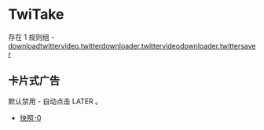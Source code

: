 # TwiTake

存在 1 规则组 - [downloadtwittervideo.twitterdownloader.twittervideodownloader.twittersaver](/src/apps/downloadtwittervideo.twitterdownloader.twittervideodownloader.twittersaver.ts)

## 卡片式广告

默认禁用 - 自动点击 LATER 。

- [快照-0](https://i.gkd.li/import/13748858)
